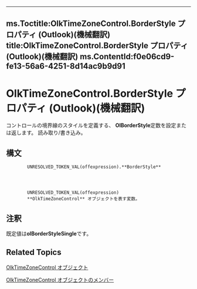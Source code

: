

---
ms.Toctitle:OlkTimeZoneControl.BorderStyle プロパティ (Outlook)(機械翻訳)
title:OlkTimeZoneControl.BorderStyle プロパティ (Outlook)(機械翻訳)
ms.ContentId:f0e06cd9-fe13-56a6-4251-8d14ac9b9d91
---
# OlkTimeZoneControl.BorderStyle プロパティ (Outlook)(機械翻訳)




コントロールの境界線のスタイルを定義する、 **OlBorderStyle**定数を設定または返します。  読み取り/書き込み。

## 構文

            UNRESOLVED_TOKEN_VAL(offexpression).**BorderStyle**




            UNRESOLVED_TOKEN_VAL(offexpression)
            **OlkTimeZoneControl** オブジェクトを表す変数。



## 注釈
既定値は**olBorderStyleSingle**です。



## Related Topics

[OlkTimeZoneControl オブジェクト](2138c4fe-1677-f4f0-1a60-dfac20cc1778.md)

[OlkTimeZoneControl オブジェクトのメンバー](350ded4c-0118-c278-dabe-c6139aeba1e9.md)




